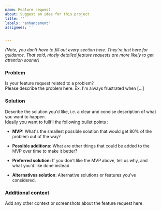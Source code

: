 ```yaml
---
name: Feature request
about: Suggest an idea for this project
title: ''
labels: 'enhancement'
assignees: ''


---
```


_(Note, you don't have to fill out every section here. They're just here for guidance. That said, nicely detailed feature requests are more likely to get attention sooner)_

### Problem

Is your feature request related to a problem?  
Please describe the problem here. Ex. I'm always frustrated when [...]

### Solution

Describe the solution you'd like, i.e. a clear and concise description of what you want to happen.  
Ideally you want to fullfil the following bullet points :

- **MVP:** What's the smallest possible solution that would get 80% of the problem out of the way?

- **Possible additions:** What are other things that could be added to the MVP over time to make it better?

- **Preferred solution:** If you don't like the MVP above, tell us why, and what you'd like done instead.

- **Alternatives solution:** Alternative solutions or features you've considered.


### Additional context

Add any other context or screenshots about the feature request here.
